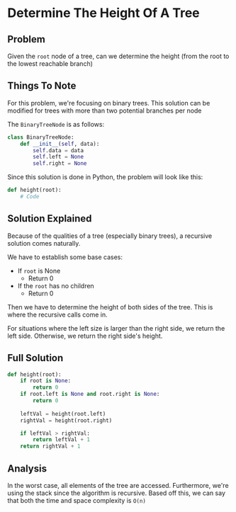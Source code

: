 # Determine The Height Of A Tree

## Problem

Given the `root` node of a tree, can we determine the height (from the root to the lowest reachable branch)

## Things To Note

For this problem, we're focusing on binary trees. This solution can be modified for trees with more than two potential branches per node

The `BinaryTreeNode` is as follows:

```python
class BinaryTreeNode:
    def __init__(self, data):
        self.data = data
        self.left = None
        self.right = None
```

Since this solution is done in Python, the problem will look like this:

```python
def height(root):
    # Code
```

## Solution Explained

Because of the qualities of a tree (especially binary trees), a recursive solution comes naturally.

We have to establish  some base cases:

- If `root` is None
  - Return 0
- If the `root` has no children
  - Return 0

Then we have to determine the height of both sides of the tree. This is where the recursive calls come in.

For situations where the left size is larger than the right side, we return the left side. Otherwise, we return the right side's height.

## Full Solution

```python
def height(root):
    if root is None:
        return 0
    if root.left is None and root.right is None:
        return 0
    
    leftVal = height(root.left)
    rightVal = height(root.right)

    if leftVal > rightVal:
        return leftVal + 1
    return rightVal + 1
```

## Analysis

In the worst case, all elements of the tree are accessed. Furthermore, we're using the stack since the algorithm is recursive. Based off this, we can say that both the time and space complexity is `O(n)`